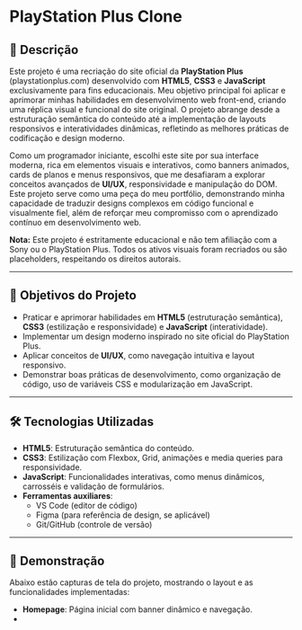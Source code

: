 # PlayStation Plus Clone

## 📖 Descrição

Este projeto é uma recriação do site oficial da **PlayStation Plus** (playstationplus.com) desenvolvido com **HTML5**, **CSS3** e **JavaScript** exclusivamente para fins educacionais. Meu objetivo principal foi aplicar e aprimorar minhas habilidades em desenvolvimento web front-end, criando uma réplica visual e funcional do site original. O projeto abrange desde a estruturação semântica do conteúdo até a implementação de layouts responsivos e interatividades dinâmicas, refletindo as melhores práticas de codificação e design moderno. 

Como um programador iniciante, escolhi este site por sua interface moderna, rica em elementos visuais e interativos, como banners animados, cards de planos e menus responsivos, que me desafiaram a explorar conceitos avançados de **UI/UX**, responsividade e manipulação do DOM. Este projeto serve como uma peça do meu portfólio, demonstrando minha capacidade de traduzir designs complexos em código funcional e visualmente fiel, além de reforçar meu compromisso com o aprendizado contínuo em desenvolvimento web. 

**Nota:** Este projeto é estritamente educacional e não tem afiliação com a Sony ou o PlayStation Plus. Todos os ativos visuais foram recriados ou são placeholders, respeitando os direitos autorais.

---

## 🎯 Objetivos do Projeto

- Praticar e aprimorar habilidades em **HTML5** (estruturação semântica), **CSS3** (estilização e responsividade) e **JavaScript** (interatividade).
- Implementar um design moderno inspirado no site oficial do PlayStation Plus.
- Aplicar conceitos de **UI/UX**, como navegação intuitiva e layout responsivo.
- Demonstrar boas práticas de desenvolvimento, como organização de código, uso de variáveis CSS e modularização em JavaScript.

---

## 🛠️ Tecnologias Utilizadas

- **HTML5**: Estruturação semântica do conteúdo.
- **CSS3**: Estilização com Flexbox, Grid, animações e media queries para responsividade.
- **JavaScript**: Funcionalidades interativas, como menus dinâmicos, carrosséis e validação de formulários.
- **Ferramentas auxiliares**: 
  - VS Code (editor de código)
  - Figma (para referência de design, se aplicável)
  - Git/GitHub (controle de versão)

---

## 📸 Demonstração

Abaixo estão capturas de tela do projeto, mostrando o layout e as funcionalidades implementadas:

- **Homepage**: Página inicial com banner dinâmico e navegação.
- 
